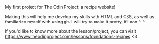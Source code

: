 My first project for The Odin Project: a recipe website!

Making this will help me develop my skills with HTML and CSS, as well as familiarize myself with using git. I will try to make it pretty, if I can ^-^

If you'd like to know more about the lesson/project, you can visit https://www.theodinproject.com/lessons/foundations-recipes <3